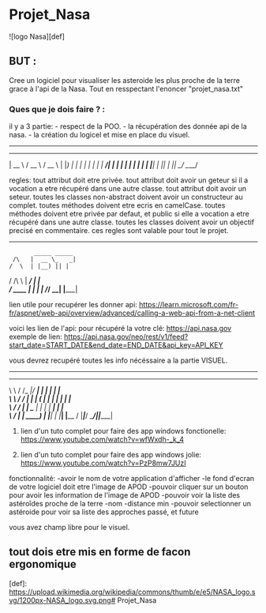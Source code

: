 # Projet_Nasa

![logo Nasa][def]

## BUT :

Cree un logiciel pour visualiser les asteroide les plus proche de la terre grace à l'api de la Nasa.
Tout en resspectant l'enoncer "projet_nasa.txt" 

### Ques que je dois faire ? :

il y a 3 partie:
    - respect de la POO.
    - la récupération des donnée api de la nasa.
    - la création du logicel et mise en place du visuel.

---

  _____   ____   ____  
 |  __ \ / __ \ / __ \ 
 | |__) | |  | | |  | |
 |  ___/| |  | | |  | |
 | |    | |__| | |__| |
 |_|     \____/ \____/ 
                       
regles:
    tout attribut doit etre privée.
    tout attribut doit avoir un geteur si il a vocation a etre récupéré dans une autre classe.
    tout attribut doit avoir un seteur.
    toutes les classes non-abstract doivent avoir un constructeur au complet.
    toutes méthodes doivent etre ecris en camelCase.
    toutes méthodes doivent etre privée par defaut, et public si elle a vocation a etre 
        récupéré dans une autre classe.
    toutes les classes doivent avoir un objectif precisé en commentaire.
    ces regles sont valable pour tout le projet.

---
           _____ _____ 
     /\   |  __ \_   _|
    /  \  | |__) || |  
   / /\ \ |  ___/ | |  
  / ____ \| |    _| |_ 
 /_/    \_\_|   |_____|

lien utile pour recupérer les donner api: https://learn.microsoft.com/fr-fr/aspnet/web-api/overview/advanced/calling-a-web-api-from-a-net-client

voici les lien de l'api:
	pour récupéré la votre clé: https://api.nasa.gov
	exemple de lien: https://api.nasa.gov/neo/rest/v1/feed?start_date=START_DATE&end_date=END_DATE&api_key=API_KEY
		
vous devrez recupéré toutes les info nécéssaire a la partie VISUEL.

---
 __      _______  _____ _    _ ______ _      
 \ \    / /_   _|/ ____| |  | |  ____| |     
  \ \  / /  | | | (___ | |  | | |__  | |     
   \ \/ /   | |  \___ \| |  | |  __| | |     
    \  /   _| |_ ____) | |__| | |____| |____ 
     \/   |_____|_____/ \____/|______|______|
	
1. lien d'un tuto complet pour faire des app windows fonctionelle: https://www.youtube.com/watch?v=wfWxdh-_k_4

2. lien d'un tuto complet pour faire des app windows jolie: https://www.youtube.com/watch?v=PzP8mw7JUzI
	
fonctionnalité:
	-avoir le nom de votre application d'afficher
	-le fond d'ecran de votre logiciel doit etre l'image de APOD
	-pouvoir cliquer sur un bouton pour avoir les information de l'image de APOD
	-pouvoir voir la liste des astéroîdes proche de la terre
		-nom
		-distance min
	-pouvoir selectionner un astéroide pour voir sa liste des approches passé, et future

vous avez champ libre pour le visuel.


tout dois etre mis en forme de facon ergonomique
---


[def]: https://upload.wikimedia.org/wikipedia/commons/thumb/e/e5/NASA_logo.svg/1200px-NASA_logo.svg.png# Projet_Nasa

